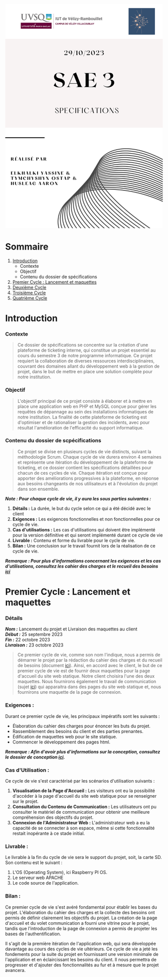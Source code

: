 ![](images/DOCUMENTATIONS_SPECIFICATIONS/page_de_garde_4.png)

# Sommaire
1. [Introduction](#Introduction)
    * Contexte
    * Objectif
    * Contenu du dossier de spécifications
2. [Premier Cycle : Lancement et maquettes](#Premier-Cycle-:-Lancement-et-maquettes)
3. [Deuxième Cycle](#Deuxième-Cycle)
4. [Troisième Cycle](#Troisième-Cycle)
5. [Quatrième Cycle](#Quatrième-Cycle)

# Introduction

### Contexte

>Ce dossier de spécifications se concentre sur la création d'une plateforme de 
ticketing interne, qui constitue un projet essentiel au cours du semestre 3 de 
notre programme informatique. Ce projet requiert la collaboration de diverses 
ressources interdisciplinaires, couvrant des domaines allant du développement web à 
la gestion de projet, dans le but de mettre en place une solution complète pour 
notre institution.

### Objectif 

>L'objectif principal de ce projet consiste à élaborer et à mettre en place une 
application web en PHP et MySQL conçue pour gérer les requêtes de dépannage au sein 
des installations informatiques de notre institution. La finalité de cette plateforme 
de ticketing est d'optimiser et de rationaliser la gestion des incidents, avec pour 
résultat l'amélioration de l'efficacité du support informatique.

### Contenu du dossier de scpécifications

>Ce projet se divise en plusieurs cycles de vie distincts, suivant la méthodologie 
Scrum. Chaque cycle de vie durera environ 4 semaines et représente une itération du développement de la plateforme 
de ticketing, et ce dossier contient les spécifications détaillées pour chacun de 
ces cycles de vie. Chaque itération est conçue pour apporter des améliorations 
progressives à la plateforme, en réponse aux besoins changeants de nos utilisateurs 
et à l'évolution du projet dans son ensemble.

***Note : Pour chaque cycle de vie, il y aura les sous parties suivantes :***
1. **Détails :** La durée, le but du cycle selon ce qui a été décidé avec le client
2. **Exigences :** Les exigences fonctionnelles et non fonctionnelles pour ce cycle de vie.
3. **Cas d'utilisations :** Les cas d'utilisations qui doivent être implémenté pour la version définitive et qui seront implémenté durant ce cycle de vie
4. **Livrable :** Contenu et forme du livrable pour le cycle de vie.
5. **Bilan :** Une conclusion sur le travail fournit lors de la réalisation de ce cycle de vie.

***Remarque : Pour plus d'informations concernant les exigences et les cas d'utilisations, consultez les cahier des charges et le recueil des besoins [ici](#Cahier_Des_Charges_et_Recueil_Des_Besoins.md)***

# Premier Cycle : Lancement et maquettes

### Détails

***Nom :*** Lancement du projet et Livraison des maquettes au client  
***Début :*** 25 septembre 2023  
***Fin :*** 22 octobre 2023  
***Livraison :*** 23 octobre 2023

>Ce premier cycle de vie, comme son nom l'indique, nous a permis de démarrer le projet
par la rédaction du cahier des charges et du recueil de besoins (document [ici](#Cahier_Des_Charges_et_Recueil_Des_Besoins)).
Ainsi, en accord avec le client, le but de ce premier cycle de vie est de fournir deux maquettes pour la page d'accueil
du site web statique. Notre client choisira l'une des deux maquettes.
Nous fournirons également le travail de communication (sujet [ici](#documents/sujets/sujet_SAE3_communication.pdf)) qui apparaitra dans des pages du site web statique
et, nous fournirons une maquette de la page de connexion.

### Exigences :
Durant ce premier cycle de vie, les principaux impératifs sont les suivants :
- Élaboration du cahier des charges pour énoncer les buts du projet.
- Rassemblement des besoins du client et des parties prenantes.
- Édification de maquettes web pour le site statique.
- Commencer le développement des pages html.

***Remarque : Afin d'avoir plus d'informations sur la conception, consultez le dossier de conception [ici](#Conception.md).***

### Cas d'Utilisation :
Ce cycle de vie s'est caractérisé par les scénarios d'utilisation suivants :
1. **Visualisation de la Page d'Accueil :** Les visiteurs ont eu la possibilité d'accéder à la page d'accueil du site web statique pour se renseigner sur le projet.
2. **Consultation du Contenu de Communication :** Les utilisateurs ont pu consulter le matériel de communication pour obtenir une meilleure compréhension des objectifs du projet.
3. **Connexion de l'Administrateur Web :** L'administrateur web a eu la capacité de se connecter à son espace, même si cette fonctionnalité restait inopérante à ce stade initial.

### Livrable :
Le livrable à la fin du cycle de vie sera le support du projet, soit, la carte SD. Son contenu est le suivant :
1. L'OS (Operating System), ici Raspberry PI OS.
2. Le serveur web APACHE
3. Le code source de l'application.

### Bilan :
Ce premier cycle de vie s'est avéré fondamental pour établir les bases du projet. L'élaboration du cahier des charges et la collecte des besoins ont permis de définir clairement les objectifs du projet. La création de la page d'accueil et du volet communication a fourni une vitrine pour le projet, tandis que l'introduction de la page de connexion a permis de projeter les bases de l'authentification.

Il s'agit de la première itération de l'application web, qui sera développée davantage au cours des cycles de vie ultérieurs. Ce cycle de vie a jeté les fondements pour la suite du projet en fournissant une version minimale de l'application et en éclaircissant les besoins du client. Il nous permettra de progresser et d'ajouter des fonctionnalités au fur et à mesure que le projet avancera.
  




